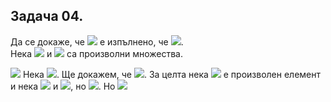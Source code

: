 ## Задача 04.

Да се докаже, че <img src="https://latex.codecogs.com/svg.latex?\Large&space;\forall{A,B,C}"> е изпълнено, че <img src="https://latex.codecogs.com/svg.latex?\Large&space;A\subseteq{B\cup{C}}\Leftrightarrow{A\setminus{B}}\subseteq{C}">.<br>
Нека <img src="https://latex.codecogs.com/svg.latex?\Large&space;A,B"> и <img src="https://latex.codecogs.com/svg.latex?\Large&space;C"> са произволни множества.

<img src="https://latex.codecogs.com/svg.latex?\Large&space;(\Rightarrow)"> Нека <img src="https://latex.codecogs.com/svg.latex?\Large&space;A\subseteq{B\cup{C}}">. Ще докажем, че <img src="https://latex.codecogs.com/svg.latex?\Large&space;A\setminus{B}\subsetet{C}">. За целта нека <img src="https://latex.codecogs.com/svg.latex?\Large&space;x"> е произволен елемент и нека <img src="https://latex.codecogs.com/svg.latex?\Large&space;x\in{A\setminus{B}}\stackrel{\text{def.}}{\Rightarrow}x\in{A}"> и <img src="https://latex.codecogs.com/svg.latex?\Large&space;x\notin{B}">, но <img src="https://latex.codecogs.com/svg.latex?\Large&space;A\subseteq{B\cup{C}}">. Но <img src="https://latex.codecogs.com/svg.latex?\Large&space;x\notin{B}\stackrel{\text{def.}}{\Rightarrow}x\in{A}">
